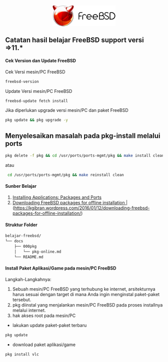 <p align="center">
<img src="/assets/images/logo.png" alt="Logo" style="width:200px;"/>
</p>

## Catatan hasil belajar FreeBSD support versi =>11.*
#### Cek Version dan Update FreeBSD
Cek Versi mesin/PC FreeBSD
```sh
freebsd-version
```
Update Versi mesin/PC FreeBSD
```sh
freebsd-update fetch install
```
Jika diperlukan upgrade versi mesin/PC dan paket FreeBSD
```sh
pkg update && pkg upgrade -y
```
## Menyelesaikan masalah pada pkg-install melalui ports
```sh
pkg delete -f pkg && cd /usr/ports/ports-mgmt/pkg && make install clean
```
atau
```sh
 cd /usr/ports/ports-mgmt/pkg && make reinstall clean
```

#### Sunber Belajar
1. [Installing Applications: Packages and Ports](https://docs.freebsd.org/en/books/handbook/ports/)
1. [Downloading FreeBSD packages for offline installation | ](https://kgibran.wordpress.com/2016/01/12/downloading-freebsd-packages-for-offline-installation/)(https://kgibran.wordpress.com/2016/01/12/downloading-freebsd-packages-for-offline-installation/)
#### Struktur Folder
```sh
belajar-freebsd/
└── docs
    ├── 000pkg
    │   └── pkg-online.md
    └── README.md
```

#### Install Paket Aplikasi/Game pada mesin/PC FreeBSD
Langkah-Langkahnya:
1. Sebuah mesin/PC FreeBSD yang terhubung ke internet, arsitekturnya harus sesuai dengan target di mana Anda ingin menginstal paket-paket tersebut.
2. pkg diinstal yang menjalankan mesin/PC FreeBSD pada proses installnya melalui internet.
3. hak akses root pada mesin/PC
- lakukan update paket-paket terbaru
```sh
pkg update
```
- download paket aplikasi/game
```sh
pkg install vlc
```
